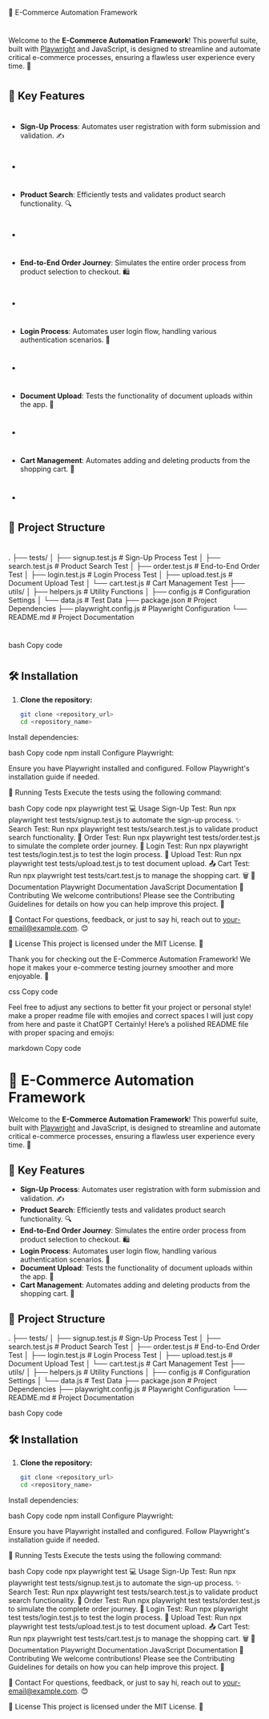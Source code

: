 🛒 E-Commerce Automation Framework
#
Welcome to the **E-Commerce Automation Framework**! This powerful suite, built with [Playwright](https://playwright.dev/) and JavaScript, is designed to streamline and automate critical e-commerce processes, ensuring a flawless user experience every time. 🌟
#
## 🚀 Key Features
#
- **Sign-Up Process**: Automates user registration with form submission and validation. ✍️
- #
- **Product Search**: Efficiently tests and validates product search functionality. 🔍
- #
- **End-to-End Order Journey**: Simulates the entire order process from product selection to checkout. 🛍️
- #
- **Login Process**: Automates user login flow, handling various authentication scenarios. 🔐
- #
- **Document Upload**: Tests the functionality of document uploads within the app. 📄
- #
- **Cart Management**: Automates adding and deleting products from the shopping cart. 🛒
- #

## 📁 Project Structure
#
.
├── tests/
│ ├── signup.test.js # Sign-Up Process Test
│ ├── search.test.js # Product Search Test
│ ├── order.test.js # End-to-End Order Test
│ ├── login.test.js # Login Process Test
│ ├── upload.test.js # Document Upload Test
│ └── cart.test.js # Cart Management Test
├── utils/
│ ├── helpers.js # Utility Functions
│ ├── config.js # Configuration Settings
│ └── data.js # Test Data
├── package.json # Project Dependencies
├── playwright.config.js # Playwright Configuration
└── README.md # Project Documentation
#
bash
Copy code
#
## 🛠️ Installation

1. **Clone the repository:**

   ```bash
   git clone <repository_url>
   cd <repository_name>
Install dependencies:

bash
Copy code
npm install
Configure Playwright:

Ensure you have Playwright installed and configured. Follow Playwright's installation guide if needed.

🧪 Running Tests
Execute the tests using the following command:

bash
Copy code
npx playwright test
💻 Usage
Sign-Up Test: Run npx playwright test tests/signup.test.js to automate the sign-up process. ✨
Search Test: Run npx playwright test tests/search.test.js to validate product search functionality. 🔎
Order Test: Run npx playwright test tests/order.test.js to simulate the complete order journey. 🛒
Login Test: Run npx playwright test tests/login.test.js to test the login process. 🔑
Upload Test: Run npx playwright test tests/upload.test.js to test document upload. 📤
Cart Test: Run npx playwright test tests/cart.test.js to manage the shopping cart. 🗑️
📜 Documentation
Playwright Documentation
JavaScript Documentation
📣 Contributing
We welcome contributions! Please see the Contributing Guidelines for details on how you can help improve this project. 🤝

📧 Contact
For questions, feedback, or just to say hi, reach out to your-email@example.com. 😊

🔗 License
This project is licensed under the MIT License. 📝

Thank you for checking out the E-Commerce Automation Framework! We hope it makes your e-commerce testing journey smoother and more enjoyable. 🚀

css
Copy code

Feel free to adjust any sections to better fit your project or personal style!
make a proper readme file with emojies and correct spaces I will just copy from here and paste it 
ChatGPT
Certainly! Here’s a polished README file with proper spacing and emojis:

markdown
Copy code
# 🛒 E-Commerce Automation Framework

Welcome to the **E-Commerce Automation Framework**! This powerful suite, built with [Playwright](https://playwright.dev/) and JavaScript, is designed to streamline and automate critical e-commerce processes, ensuring a flawless user experience every time. 🌟

## 🚀 Key Features

- **Sign-Up Process**: Automates user registration with form submission and validation. ✍️
- **Product Search**: Efficiently tests and validates product search functionality. 🔍
- **End-to-End Order Journey**: Simulates the entire order process from product selection to checkout. 🛍️
- **Login Process**: Automates user login flow, handling various authentication scenarios. 🔐
- **Document Upload**: Tests the functionality of document uploads within the app. 📄
- **Cart Management**: Automates adding and deleting products from the shopping cart. 🛒

## 📁 Project Structure

.
├── tests/
│ ├── signup.test.js # Sign-Up Process Test
│ ├── search.test.js # Product Search Test
│ ├── order.test.js # End-to-End Order Test
│ ├── login.test.js # Login Process Test
│ ├── upload.test.js # Document Upload Test
│ └── cart.test.js # Cart Management Test
├── utils/
│ ├── helpers.js # Utility Functions
│ ├── config.js # Configuration Settings
│ └── data.js # Test Data
├── package.json # Project Dependencies
├── playwright.config.js # Playwright Configuration
└── README.md # Project Documentation

bash
Copy code

## 🛠️ Installation

1. **Clone the repository:**

   ```bash
   git clone <repository_url>
   cd <repository_name>
Install dependencies:

bash
Copy code
npm install
Configure Playwright:

Ensure you have Playwright installed and configured. Follow Playwright's installation guide if needed.

🧪 Running Tests
Execute the tests using the following command:

bash
Copy code
npx playwright test
💻 Usage
Sign-Up Test: Run npx playwright test tests/signup.test.js to automate the sign-up process. ✨
Search Test: Run npx playwright test tests/search.test.js to validate product search functionality. 🔎
Order Test: Run npx playwright test tests/order.test.js to simulate the complete order journey. 🛒
Login Test: Run npx playwright test tests/login.test.js to test the login process. 🔑
Upload Test: Run npx playwright test tests/upload.test.js to test document upload. 📤
Cart Test: Run npx playwright test tests/cart.test.js to manage the shopping cart. 🗑️
📜 Documentation
Playwright Documentation
JavaScript Documentation
📣 Contributing
We welcome contributions! Please see the Contributing Guidelines for details on how you can help improve this project. 🤝

📧 Contact
For questions, feedback, or just to say hi, reach out to your-email@example.com. 😊

🔗 License
This project is licensed under the MIT License. 📝
